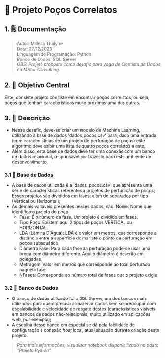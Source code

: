 # 👷 Projeto Poços Correlatos
## 1. 🗒️ Documentação
> Autor: Millena Thalyne <br>
Data: 27/12/2023 <br>
Linguagem de Programação: Python <br>
Banco de Dados: SQL Server <br>
> *OBS: Projeto proposto como desafio para vaga de Cientista de Dados na MStar Consulting.*
## 2. 📖 Objetivo Central
Este, consiste projeto consiste em encontrar poços correlatos, ou seja, poços que tenham características muito próximas uma das outras.
## 3. 📖 Descrição 
- Nesse desafio, deve-se criar um modelo de Machine Learning, utilizando a base de dados 'dados_pocos.csv' para, dado uma entrada (com características de um projeto de perfuração de poços) este algoritmo deve exibir uma lista de quatro poços correlatos a este;
- Além disso, esta base de dados deve ter uma conexão com um banco de dados relacional, responsável por trazê-lo para este ambiente de desenvolvimento.
### 3.1 🎲 Base de Dados
- A base de dados utilizada é a 'dados_pocos.csv' que apresenta uma série de características referentes a projetos de perfuração de poços;
Esses projetos são divididos em fases, além de separados por tipo (Vertical ou Horizontal);
- As demais variáveis presentes nesses dados, são:
Nome: Nome que identifica o projeto do poço
   - Fase: É o número da fase. Um projeto é dividido em fases.
   - Tipo Poço: Existem aqui 2 tipos de poços VERTICAL ou HORIZONTAL.
   - LDA (Lâmina D'Água): LDA é o valor em metros, que corresponde a distância entre a superfície do mar até o ponto de perfuração em poços subaquático.
   - Diâmetro Fase: Para cada fase da perfuração pode-se usar uma broca com diâmetro diferente. Aqui o diâmetro é descrito em polegadas.
   - Metragem: Valor em metros que corresponde ao total perfurado naquela fase.
   - NFases: Corresponde ao número total de fases que o projeto exigiu.
### 3.2 🎲 Banco de Dados
- O banco de dados utilizado foi o SQL Server, um dos bancos mais utilizados para quem precisa armazenar dados sem se preocupar com escalabilidade e velocidade de resgate destes (características visíveis em bancos de dados não-relacionais, muito utilizado em aplicações web, por exemplo);
- A escolha desse banco em especial se dá pela facilidade de configuração e conexão *host* local, atual situação durante criação deste projeto.
> *Para mais informações, visualizar notebook disponibilizado na pasta "Projeto Python".*
